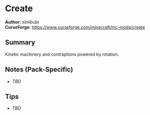 # Create

**Author:** simibubi  
**CurseForge:** https://www.curseforge.com/minecraft/mc-mods/create

## Summary
Kinetic machinery and contraptions powered by rotation.

## Notes (Pack-Specific)
- _TBD_

## Tips
- _TBD_

